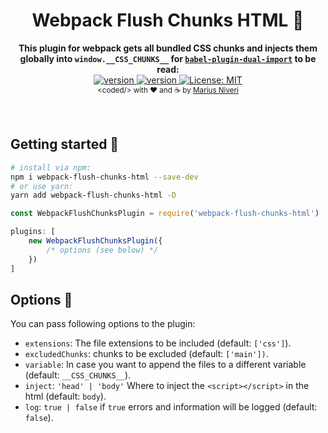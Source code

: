 <h1 align="center">
  Webpack Flush Chunks HTML 🚽
</h1>
<div align="center">
  <strong>This plugin for webpack gets all bundled CSS chunks and injects them globally into <code>window.__CSS_CHUNKS__</code> for <a href="https://www.npmjs.com/package/babel-plugin-dual-import"><code>babel-plugin-dual-import</code></a> to be read:</strong><br />
	<a href="https://www.npmjs.com/package/webpack-flush-chunks-html">
    <img src="https://img.shields.io/npm/v/webpack-flush-chunks-html.svg?style=for-the-badge" alt="version" />
  </a>
  <a href="https://www.npmjs.com/package/webpack-flush-chunks-html">
    <img src="https://img.shields.io/npm/dm/webpack-flush-chunks-html.svg?style=for-the-badge" alt="version" />
  </a>
  <a href="https://oss.ninja/mit/m4r1vs">
    <img src="https://img.shields.io/badge/License-MIT-yellow.svg?style=for-the-badge" alt="License: MIT" />
  </a>
</div>
<div align="center">
  <sub>&lt;coded/&gt; with ❤︎ and ☕ by <a href="https://niveri.me">Marius Niveri</a><br />
</div>
<br />
<br />

## Getting started 🚀
```sh
# install via npm:
npm i webpack-flush-chunks-html --save-dev
# or use yarn:
yarn add webpack-flush-chunks-html -D
```
```javascript
const WebpackFlushChunksPlugin = require('webpack-flush-chunks-html')

plugins: [
	new WebpackFlushChunksPlugin({
		/* options (see below) */
	})
]
```

## Options 🔧
You can pass following options to the plugin:

- `extensions`: The file extensions to be included (default: `['css']`).
- `excludedChunks`: chunks to be excluded (default: `['main'])`.
- `variable`: In case you want to append the files to a different variable (default: `__CSS_CHUNKS__`).
- `inject`: `'head' | 'body'` Where to inject the `<script></script>` in the html (default: `body`).
- `log`: `true | false` if `true` errors and information will be logged (default: `false`).
